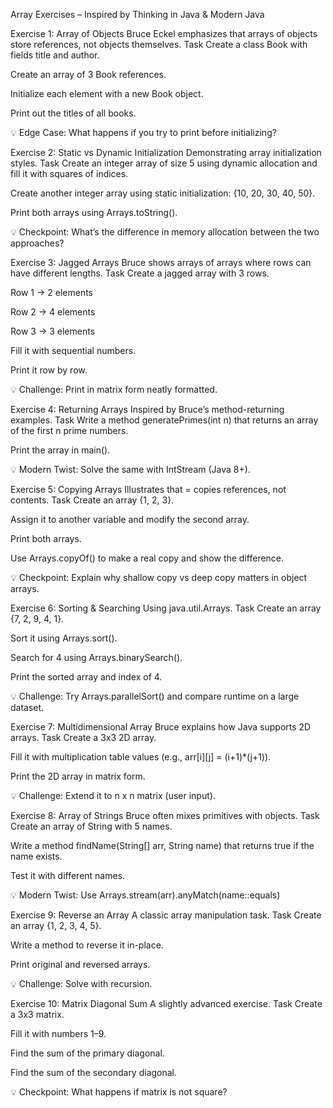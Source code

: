 Array Exercises – Inspired by Thinking in Java & Modern Java

Exercise 1: Array of Objects
Bruce Eckel emphasizes that arrays of objects store references, not objects themselves.
Task
Create a class Book with fields title and author.


Create an array of 3 Book references.


Initialize each element with a new Book object.


Print out the titles of all books.


💡 Edge Case: What happens if you try to print before initializing?

Exercise 2: Static vs Dynamic Initialization
Demonstrating array initialization styles.
Task
Create an integer array of size 5 using dynamic allocation and fill it with squares of indices.


Create another integer array using static initialization: {10, 20, 30, 40, 50}.


Print both arrays using Arrays.toString().


💡 Checkpoint: What’s the difference in memory allocation between the two approaches?

Exercise 3: Jagged Arrays
Bruce shows arrays of arrays where rows can have different lengths.
Task
Create a jagged array with 3 rows.


Row 1 → 2 elements


Row 2 → 4 elements


Row 3 → 3 elements


Fill it with sequential numbers.


Print it row by row.


💡 Challenge: Print in matrix form neatly formatted.

Exercise 4: Returning Arrays
Inspired by Bruce’s method-returning examples.
Task
Write a method generatePrimes(int n) that returns an array of the first n prime numbers.


Print the array in main().


💡 Modern Twist: Solve the same with IntStream (Java 8+).

Exercise 5: Copying Arrays
Illustrates that = copies references, not contents.
Task
Create an array {1, 2, 3}.


Assign it to another variable and modify the second array.


Print both arrays.


Use Arrays.copyOf() to make a real copy and show the difference.


💡 Checkpoint: Explain why shallow copy vs deep copy matters in object arrays.

Exercise 6: Sorting & Searching
Using java.util.Arrays.
Task
Create an array {7, 2, 9, 4, 1}.


Sort it using Arrays.sort().


Search for 4 using Arrays.binarySearch().


Print the sorted array and index of 4.


💡 Challenge: Try Arrays.parallelSort() and compare runtime on a large dataset.

Exercise 7: Multidimensional Array
Bruce explains how Java supports 2D arrays.
Task
Create a 3x3 2D array.


Fill it with multiplication table values (e.g., arr[i][j] = (i+1)*(j+1)).


Print the 2D array in matrix form.


💡 Challenge: Extend it to n x n matrix (user input).

Exercise 8: Array of Strings
Bruce often mixes primitives with objects.
Task
Create an array of String with 5 names.


Write a method findName(String[] arr, String name) that returns true if the name exists.


Test it with different names.


💡 Modern Twist: Use Arrays.stream(arr).anyMatch(name::equals)

Exercise 9: Reverse an Array
A classic array manipulation task.
Task
Create an array {1, 2, 3, 4, 5}.


Write a method to reverse it in-place.


Print original and reversed arrays.


💡 Challenge: Solve with recursion.

Exercise 10: Matrix Diagonal Sum
A slightly advanced exercise.
Task
Create a 3x3 matrix.


Fill it with numbers 1–9.


Find the sum of the primary diagonal.


Find the sum of the secondary diagonal.


💡 Checkpoint: What happens if matrix is not square?
